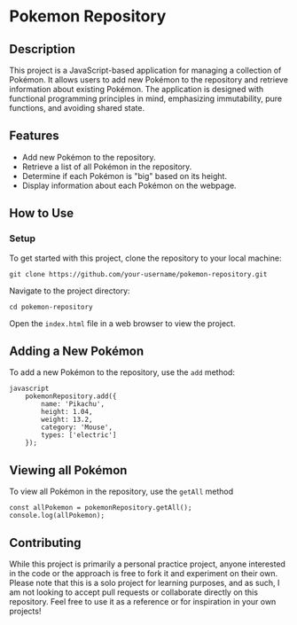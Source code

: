 # Pokemon Repository

## Description

This project is a JavaScript-based application for managing a collection of Pokémon. It allows users to add new Pokémon to the repository and retrieve information about existing Pokémon. The application is designed with functional programming principles in mind, emphasizing immutability, pure functions, and avoiding shared state.

## Features

- Add new Pokémon to the repository.
- Retrieve a list of all Pokémon in the repository.
- Determine if each Pokémon is "big" based on its height.
- Display information about each Pokémon on the webpage.

## How to Use

### Setup

To get started with this project, clone the repository to your local machine:

`git clone https://github.com/your-username/pokemon-repository.git`

Navigate to the project directory:

`cd pokemon-repository`


Open the `index.html` file in a web browser to view the project.

## Adding a New Pokémon

To add a new Pokémon to the repository, use the `add` method:

    javascript
        pokemonRepository.add({
            name: 'Pikachu',
            height: 1.04,
            weight: 13.2,
            category: 'Mouse',
            types: ['electric']
        });

## Viewing all Pokémon

To view all Pokémon in the repository, use the `getAll` method

    const allPokemon = pokemonRepository.getAll();
    console.log(allPokemon);

## Contributing

While this project is primarily a personal practice project, anyone interested in the code or the approach is free to fork it and experiment on their own. Please note that this is a solo project for learning purposes, and as such, I am not looking to accept pull requests or collaborate directly on this repository. Feel free to use it as a reference or for inspiration in your own projects!
